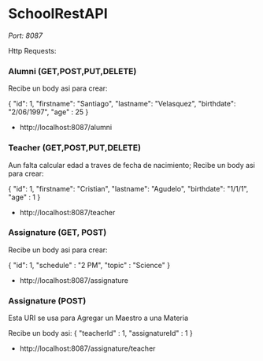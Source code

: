 # SchoolRestAPI


*Port: 8087*

Http Requests:

### Alumni (GET,POST,PUT,DELETE)

Recibe un body asi para crear:  

{
    "id": 1,
    "firstname": "Santiago",
    "lastname": "Velasquez",
    "birthdate": "2/06/1997",
    "age" : 25
}

* http://localhost:8087/alumni

### Teacher (GET,POST,PUT,DELETE)
Aun falta calcular edad a traves de fecha de nacimiento;
Recibe un body asi para crear: 

{
    "id": 1,
    "firstname": "Cristian",
    "lastname": "Agudelo",
    "birthdate": "1/1/1",
    "age" : 1
}
 
* http://localhost:8087/teacher 

### Assignature (GET, POST)

Recibe un body asi para crear: 

{
    "id": 1,
    "schedule" : "2 PM",
    "topic" : "Science"
}

* http://localhost:8087/assignature

### Assignature (POST)

Esta URI se usa para Agregar un Maestro a una Materia

Recibe un body asi:
{
    "teacherId" : 1,
    "assignatureId" : 1
}

* http://localhost:8087/assignature/teacher




